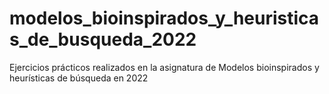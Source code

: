 # modelos_bioinspirados_y_heuristicas_de_busqueda_2022
Ejercicios prácticos realizados en la asignatura de Modelos bioinspirados y heurísticas de búsqueda en 2022
